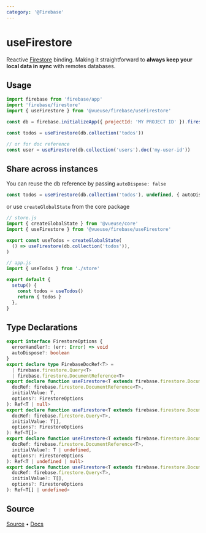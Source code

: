 ```yaml
---
category: '@Firebase'
---
```


# useFirestore

Reactive [Firestore](https://firebase.google.com/docs/firestore) binding. Making it straightforward to **always keep your local data in sync** with remotes databases.

## Usage

```js {7,9}
import firebase from 'firebase/app'
import 'firebase/firestore'
import { useFirestore } from '@vueuse/firebase/useFirestore'

const db = firebase.initializeApp({ projectId: 'MY PROJECT ID' }).firestore()

const todos = useFirestore(db.collection('todos'))

// or for doc reference
const user = useFirestore(db.collection('users').doc('my-user-id'))
```

## Share across instances

You can reuse the db reference by passing `autoDispose: false`

```ts
const todos = useFirestore(db.collection('todos'), undefined, { autoDispose: false })
```

or use `createGlobalState` from the core package

```js
// store.js
import { createGlobalState } from '@vueuse/core'
import { useFirestore } from '@vueuse/firebase/useFirestore'

export const useTodos = createGlobalState(
  () => useFirestore(db.collection('todos')),
)
```

```js
// app.js
import { useTodos } from './store'

export default {
  setup() {
    const todos = useTodos()
    return { todos }
  },
}
```


<!--FOOTER_STARTS-->
## Type Declarations

```typescript
export interface FirestoreOptions {
  errorHandler?: (err: Error) => void
  autoDispose?: boolean
}
export declare type FirebaseDocRef<T> =
  | firebase.firestore.Query<T>
  | firebase.firestore.DocumentReference<T>
export declare function useFirestore<T extends firebase.firestore.DocumentData>(
  docRef: firebase.firestore.DocumentReference<T>,
  initialValue: T,
  options?: FirestoreOptions
): Ref<T | null>
export declare function useFirestore<T extends firebase.firestore.DocumentData>(
  docRef: firebase.firestore.Query<T>,
  initialValue: T[],
  options?: FirestoreOptions
): Ref<T[]>
export declare function useFirestore<T extends firebase.firestore.DocumentData>(
  docRef: firebase.firestore.DocumentReference<T>,
  initialValue?: T | undefined,
  options?: FirestoreOptions
): Ref<T | undefined | null>
export declare function useFirestore<T extends firebase.firestore.DocumentData>(
  docRef: firebase.firestore.Query<T>,
  initialValue?: T[],
  options?: FirestoreOptions
): Ref<T[] | undefined>
```

## Source

[Source](https://github.com/vueuse/vueuse/blob/main/packages/firebase/useFirestore/index.ts) • [Docs](https://github.com/vueuse/vueuse/blob/main/packages/firebase/useFirestore/index.md)


<!--FOOTER_ENDS-->
